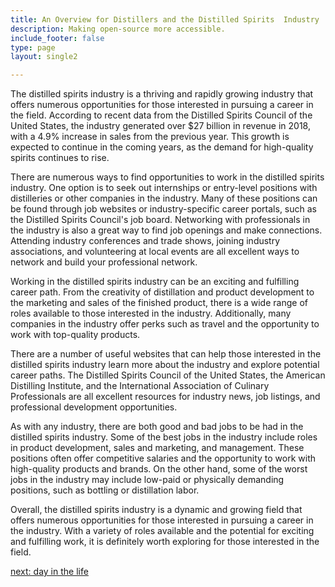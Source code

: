 ```yaml
---
title: An Overview for Distillers and the Distilled Spirits  Industry
description: Making open-source more accessible.
include_footer: false
type: page
layout: single2

---
```


<p>
The distilled spirits industry is a thriving and rapidly growing industry that offers numerous opportunities for those interested in pursuing a career in the field. According to recent data from the Distilled Spirits Council of the United States, the industry generated over $27 billion in revenue in 2018, with a 4.9% increase in sales from the previous year. This growth is expected to continue in the coming years, as the demand for high-quality spirits continues to rise.

There are numerous ways to find opportunities to work in the distilled spirits industry. One option is to seek out internships or entry-level positions with distilleries or other companies in the industry. Many of these positions can be found through job websites or industry-specific career portals, such as the Distilled Spirits Council's job board. Networking with professionals in the industry is also a great way to find job openings and make connections. Attending industry conferences and trade shows, joining industry associations, and volunteering at local events are all excellent ways to network and build your professional network.

Working in the distilled spirits industry can be an exciting and fulfilling career path. From the creativity of distillation and product development to the marketing and sales of the finished product, there is a wide range of roles available to those interested in the industry. Additionally, many companies in the industry offer perks such as travel and the opportunity to work with top-quality products.

There are a number of useful websites that can help those interested in the distilled spirits industry learn more about the industry and explore potential career paths. The Distilled Spirits Council of the United States, the American Distilling Institute, and the International Association of Culinary Professionals are all excellent resources for industry news, job listings, and professional development opportunities.

As with any industry, there are both good and bad jobs to be had in the distilled spirits industry. Some of the best jobs in the industry include roles in product development, sales and marketing, and management. These positions often offer competitive salaries and the opportunity to work with high-quality products and brands. On the other hand, some of the worst jobs in the industry may include low-paid or physically demanding positions, such as bottling or distillation labor.

Overall, the distilled spirits industry is a dynamic and growing field that offers numerous opportunities for those interested in pursuing a career in the industry. With a variety of roles available and the potential for exciting and fulfilling work, it is definitely worth exploring for those interested in the field.


<a href="https://workdojos.com/distiller/day-in-the-life">next: day in the life</a>
